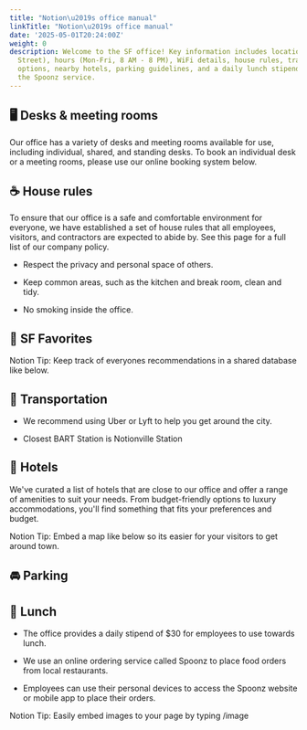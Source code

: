 ```yaml
---
title: "Notion\u2019s office manual"
linkTitle: "Notion\u2019s office manual"
date: '2025-05-01T20:24:00Z'
weight: 0
description: Welcome to the SF office! Key information includes location (123 Main
  Street), hours (Mon-Fri, 8 AM - 8 PM), WiFi details, house rules, transportation
  options, nearby hotels, parking guidelines, and a daily lunch stipend of $30 using
  the Spoonz service.
---
```



<!-- Unsupported block type: column_list -->

<!-- Unsupported block type: column_list -->



## 🖥️ Desks & meeting rooms

<!-- Unsupported block type: divider -->

Our office has a variety of desks and meeting rooms available for use, including individual, shared, and standing desks. To book an individual desk or a meeting rooms, please use our online booking system below.

<!-- Unsupported block type: column_list -->



## ☕ House rules

<!-- Unsupported block type: divider -->

To ensure that our office is a safe and comfortable environment for everyone, we have established a set of house rules that all employees, visitors, and contractors are expected to abide by. See this page for a full list of our company policy.

- Respect the privacy and personal space of others.

- Keep common areas, such as the kitchen and break room, clean and tidy.

- No smoking inside the office.



## 🌁 SF Favorites

Notion Tip: Keep track of everyones recommendations in a shared database like below.

<!-- Unsupported block type: child_database -->

## 🚗 Transportation

<!-- Unsupported block type: divider -->

- We recommend using Uber or Lyft to help you get around the city.

- Closest BART Station is Notionville Station



## 🏨 Hotels

<!-- Unsupported block type: divider -->

We've curated a list of hotels that are close to our office and offer a range of amenities to suit your needs. From budget-friendly options to luxury accommodations, you'll find something that fits your preferences and budget.

Notion Tip: Embed a map like below so its easier for your visitors to get around town.

<!-- Unsupported block type: embed -->



## 🚘 Parking

<!-- Unsupported block type: divider -->

<!-- Unsupported block type: column_list -->

## 🌮 Lunch

<!-- Unsupported block type: divider -->

- The office provides a daily stipend of $30 for employees to use towards lunch.

- We use an online ordering service called Spoonz to place food orders from local restaurants.

- Employees can use their personal devices to access the Spoonz website or mobile app to place their orders.



Notion Tip: Easily embed images to your page by typing /image

<!-- Unsupported block type: column_list -->